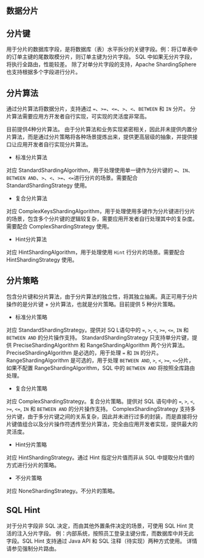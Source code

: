 ## 数据分片

## 分片键

用于分片的数据库字段，是将数据库（表）水平拆分的关键字段。例：将订单表中的订单主键的尾数取模分片，则订单主键为分片字段。 SQL 中如果无分片字段，将执行全路由，性能较差。 除了对单分片字段的支持，Apache ShardingSphere 也支持根据多个字段进行分片。

## 分片算法

通过分片算法将数据分片，支持通过 `=`、`>=`、`<=`、`>`、`<`、`BETWEEN` 和 `IN` 分片。 分片算法需要应用方开发者自行实现，可实现的灵活度非常高。

目前提供4种分片算法。 由于分片算法和业务实现紧密相关，因此并未提供内置分片算法，而是通过分片策略将各种场景提炼出来，提供更高层级的抽象，并提供接口让应用开发者自行实现分片算法。

- 标准分片算法

对应 StandardShardingAlgorithm，用于处理使用单一键作为分片键的 `=`、`IN`、`BETWEEN AND`、`>`、`<`、`>=`、`<=`进行分片的场景。需要配合 StandardShardingStrategy 使用。

- 复合分片算法

对应 ComplexKeysShardingAlgorithm，用于处理使用多键作为分片键进行分片的场景，包含多个分片键的逻辑较复杂，需要应用开发者自行处理其中的复杂度。需要配合 ComplexShardingStrategy 使用。

- Hint分片算法

对应 HintShardingAlgorithm，用于处理使用 `Hint` 行分片的场景。需要配合 HintShardingStrategy 使用。

## 分片策略

包含分片键和分片算法，由于分片算法的独立性，将其独立抽离。真正可用于分片操作的是分片键 + 分片算法，也就是分片策略。目前提供 5 种分片策略。

- 标准分片策略

对应 StandardShardingStrategy。提供对 SQ L语句中的 `=`, `>`, `<`, `>=`, `<=`, `IN` 和 `BETWEEN AND` 的分片操作支持。 StandardShardingStrategy 只支持单分片键，提供 PreciseShardingAlgorithm 和 RangeShardingAlgorithm 两个分片算法。 PreciseShardingAlgorithm 是必选的，用于处理 `=` 和 `IN` 的分片。 RangeShardingAlgorithm 是可选的，用于处理 `BETWEEN AND`, `>`, `<`, `>=`, `<=`分片，如果不配置 RangeShardingAlgorithm，SQL 中的 `BETWEEN AND` 将按照全库路由处理。

- 复合分片策略

对应 ComplexShardingStrategy。复合分片策略。提供对 SQL 语句中的 `=`, `>`, `<`, `>=`, `<=`, `IN` 和 `BETWEEN AND` 的分片操作支持。 ComplexShardingStrategy 支持多分片键，由于多分片键之间的关系复杂，因此并未进行过多的封装，而是直接将分片键值组合以及分片操作符透传至分片算法，完全由应用开发者实现，提供最大的灵活度。

- Hint分片策略

对应 HintShardingStrategy。通过 Hint 指定分片值而非从 SQL 中提取分片值的方式进行分片的策略。

- 不分片策略

对应 NoneShardingStrategy。不分片的策略。

## SQL Hint

对于分片字段非 SQL 决定，而由其他外置条件决定的场景，可使用 SQL Hint 灵活的注入分片字段。 例：内部系统，按照员工登录主键分库，而数据库中并无此字段。SQL Hint 支持通过 Java API 和 SQL 注释（待实现）两种方式使用。 详情请参见强制分片路由。

